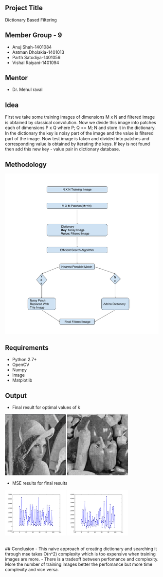 ## Project Title
Dictionary Based Filtering

## Member Group - 9
- Anuj Shah-1401084
- Aatman Dholakia-1401013
- Parth Satodiya-1401056
- Vishal Raiyani-1401094

## Mentor
- Dr. Mehul raval 


## Idea

First we take some training images of dimensions M x N
and ﬁltered image is obtained by classical convolution. Now
we divide this image into patches each of dimensions P x
Q where P; Q <= M; N and store it in the dictionary. In the
dictionary the key is noisy part of the image and the value is
ﬁltered part of the image. Now test image is taken and divided
into patches and corresponding value is obtained by iterating
the keys. If key is not found then add this new key - value
pair in dictionary database.

## Methodology
<img src = "https://github.com/ParthBS/Dictionary_Based_Filtering/raw/master/DSP_Flowchart.png" alt="https://github.com/ParthBS/Dictionary_Based_Filtering/raw/master/DSP_Flowchart.png">
    
## Requirements
- Python 2.7+
- OpenCV
- Numpy
- Image
- Matplotlib

## Output

- Final result for optimal values of k
<break>

<img src="https://github.com/ParthBS/Dictionary_Based_Filtering/raw/master/Outputs/lenna_final_1500.png" width="200" alt="https://github.com/ParthBS/Dictionary_Based_Filtering/raw/master/Outputs/lenna_final_1500.png"/> <img src="https://github.com/ParthBS/Dictionary_Based_Filtering/raw/master/Outputs/veg_final_2000.png" width="200" alt="https://github.com/ParthBS/Dictionary_Based_Filtering/raw/master/Outputs/veg_final_2000.png"/> 
<br>
- MSE results for final results
<break>

<img src="https://github.com/ParthBS/Dictionary_Based_Filtering/raw/master/Outputs/lenna_mse_1500.png" width="200" alt="https://github.com/ParthBS/Dictionary_Based_Filtering/raw/master/Outputs/lenna_mse_1500.png"/> <img src="https://github.com/ParthBS/Dictionary_Based_Filtering/raw/master/Outputs/figure_1-1.png" width="200" alt="https://github.com/ParthBS/Dictionary_Based_Filtering/raw/master/Outputs/figure_1-1.png"/> 

<br>
## Conclusion
- This naive approach of creating dictionary and searching it through mse takes O(n^2) complexity which is too expensive when training images are more.
- There is a tradeoff between perfomance and complexity. More the number of training images better the perfomance but more time complexity and vice versa.

